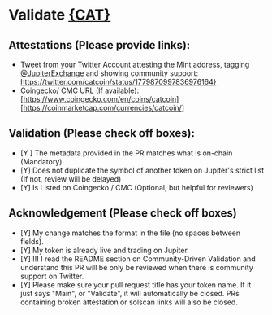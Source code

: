 # Validate [{CAT}](https://solscan.io/token/7hWcHohzwtLddDUG81H2PkWq6KEkMtSDNkYXsso18Fy3)

## Attestations (Please provide links):
- Tweet from your Twitter Account attesting the Mint address, tagging [@JupiterExchange](https://twitter.com/JupiterExchange) and showing community support: https://twitter.com/catcoin/status/1779870997836976164}
- Coingecko/ CMC URL (If available): [https://www.coingecko.com/en/coins/catcoin] [https://coinmarketcap.com/currencies/catcoin/]

## Validation (Please check off boxes):
- [Y ] The metadata provided in the PR matches what is on-chain (Mandatory)
- [Y] Does not duplicate the symbol of another token on Jupiter's strict list (If not, review will be delayed)
- [Y] Is Listed on Coingecko / CMC (Optional, but helpful for reviewers)  

## Acknowledgement (Please check off boxes)
- [Y] My change matches the format in the file (no spaces between fields).
- [Y] My token is already live and trading on Jupiter.
- [Y] !!! I read the README section on Community-Driven Validation and understand this PR will be only be reviewed when there is community support on Twitter.
- [Y] Please make sure your pull request title has your token name. If it just says "Main", or "Validate", it will automatically be closed. PRs containing broken attestation or solscan links will also be closed.
